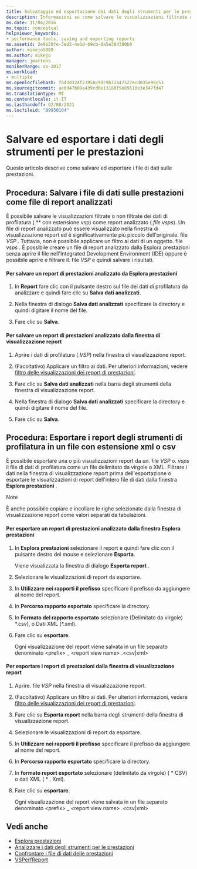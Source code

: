 ```yaml
---
title: Salvataggio ed esportazione dei dati degli strumenti per le prestazioni | Microsoft Docs
description: Informazioni su come salvare le visualizzazioni filtrate o non filtrate dei file di dati di profilatura (con estensione vsp) come file di report analizzati (con estensione vsps).
ms.date: 11/04/2016
ms.topic: conceptual
helpviewer_keywords:
- performance tools, saving and exporting reports
ms.assetid: 2e9b28fe-3ed2-4e1d-b9cb-0a5e384380b0
author: mikejo5000
ms.author: mikejo
manager: jmartens
monikerRange: vs-2017
ms.workload:
- multiple
ms.openlocfilehash: fa43d324f23958c9dc9b72447527ecd035e99c53
ms.sourcegitcommit: ae6d47b09a439cd0e13180f5e89510e3e347fd47
ms.translationtype: MT
ms.contentlocale: it-IT
ms.lasthandoff: 02/08/2021
ms.locfileid: "99950104"
---
```

# <a name="save-and-export-performance-tools-data"></a>Salvare ed esportare i dati degli strumenti per le prestazioni
Questo articolo descrive come salvare ed esportare i file di dati sulle prestazioni.

## <a name="how-to-save-performance-data-files-as-analyzed-report-files"></a>Procedura: Salvare i file di dati sulle prestazioni come file di report analizzati
 È possibile salvare le visualizzazioni filtrate o non filtrate dei dati di profilatura (.** con estensione vsp) come report analizzato (.*file vsps*). Un file di report analizzato può essere visualizzato nella finestra di visualizzazione report ed è significativamente più piccolo dell'originale. file *VSP* . Tuttavia, non è possibile applicare un filtro ai dati di un oggetto. file *vsps* . È possibile creare un file di report analizzato dalla Esplora prestazioni senza aprire il file nell'Integrated Development Environment (IDE) oppure è possibile aprire e filtrare il. file *VSP* e quindi salvare i risultati.

#### <a name="to-save-an-analyzed-performance-report-from-the-performance-explorer"></a>Per salvare un report di prestazioni analizzato da Esplora prestazioni

1. In **Report** fare clic con il pulsante destro sul file dei dati di profilatura da analizzare e quindi fare clic su **Salva dati analizzati**.

2. Nella finestra di dialogo **Salva dati analizzati** specificare la directory e quindi digitare il nome del file.

3. Fare clic su **Salva**.

#### <a name="to-save-an-analyzed-performance-report-from-the-report-view-window"></a>Per salvare un report di prestazioni analizzato dalla finestra di visualizzazione report

1. Aprire i dati di profilatura (.*VSP*) nella finestra di visualizzazione report.

2. (Facoltativo) Applicare un filtro ai dati. Per ulteriori informazioni, vedere [filtro delle visualizzazioni dei report di prestazioni](../profiling/performance-report-view-filter.md).

3. Fare clic su **Salva dati analizzati** nella barra degli strumenti della finestra di visualizzazione report.

4. Nella finestra di dialogo **Salva dati analizzati** specificare la directory e quindi digitare il nome del file.

5. Fare clic su **Salva**.

## <a name="how-to-export-profiling-tools-reports-to-an-xml-or-csv-file"></a>Procedura: Esportare i report degli strumenti di profilatura in un file con estensione xml o csv
 È possibile esportare una o più visualizzazioni report da un. file *VSP* o. *vsps* il file di dati di profilatura come un file delimitato da virgole o XML. Filtrare i dati nella finestra di visualizzazione report prima dell'esportazione o esportare le visualizzazioni di report dell'intero file di dati dalla finestra **Esplora prestazioni** .

> [!NOTE]
> È anche possibile copiare e incollare le righe selezionate dalla finestra di visualizzazione report come valori separati da tabulazioni.

#### <a name="to-export-performance-reports-from-the-performance-explorer-window"></a>Per esportare un report di prestazioni analizzato dalla finestra Esplora prestazioni

1. In **Esplora prestazioni** selezionare il report e quindi fare clic con il pulsante destro del mouse e selezionare **Esporta**.

     Viene visualizzata la finestra di dialogo **Esporta report** .

2. Selezionare le visualizzazioni di report da esportare.

3. In **Utilizzare nei rapporti il prefisso** specificare il prefisso da aggiungere al nome del report.

4. In **Percorso rapporto esportato** specificare la directory.

5. In **Formato del rapporto esportato** selezionare (Delimitato da virgole) \*.csv\), o Dati XML (\*.xml\).

6. Fare clic su **esportare**.

     Ogni visualizzazione del report viene salvata in un file separato denominato \<prefix> _ \<report view name> .\<csv&#124;xml>

#### <a name="to-export-performance-reports-from-the-report-view-window"></a>Per esportare i report di prestazioni dalla finestra di visualizzazione report

1. Aprire. file *VSP* nella finestra di visualizzazione report.

2. (Facoltativo) Applicare un filtro ai dati. Per ulteriori informazioni, vedere [filtro delle visualizzazioni dei report di prestazioni](../profiling/performance-report-view-filter.md).

3. Fare clic su **Esporta report** nella barra degli strumenti della finestra di visualizzazione report.

4. Selezionare le visualizzazioni di report da esportare.

5. In **Utilizzare nei rapporti il prefisso** specificare il prefisso da aggiungere al nome del report.

6. In **Percorso rapporto esportato** specificare la directory.

7. In **formato report esportato** selezionare (delimitato da virgole) ( \* CSV) o dati XML ( \* . Xml).

8. Fare clic su **esportare**.

     Ogni visualizzazione del report viene salvata in un file separato denominato \<prefix> _ \<report view name> .\<csv&#124;xml>

## <a name="see-also"></a>Vedi anche
- [Esplora prestazioni](../profiling/performance-explorer.md)
- [Analizzare i dati degli strumenti per le prestazioni](../profiling/analyzing-performance-tools-data.md)
- [Confrontare i file di dati delle prestazioni](../profiling/comparing-performance-data-files.md)
- [VSPerfReport](../profiling/vsperfreport.md)
